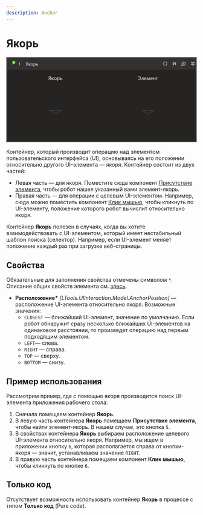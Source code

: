 ```yaml
---
description: Anchor
---
```



# Якорь

![](<../../../resources/activities/basic/uiinteraction/anchor-activity.png>)


Контейнер, который производит операцию над элементом пользовательского интерфейса (UI), основываясь на его положении относительно другого UI-элемента — *якоря*. Контейнер состоит из двух частей:
* Левая часть — для якоря. Поместите сюда компонент [Присутствие элемента](https://docs.primo-rpa.ru/primo-rpa/g_elements/el_basic/els_uiinteraction/el_exists), чтобы робот нашел указанный вами элемент-якорь.
* Правая часть — для операции с целевым UI-элементом. Например, сюда можно поместить компонент [Клик мышью](https://docs.primo-rpa.ru/primo-rpa/g_elements/el_basic/els_uiinteraction/el_click), чтобы кликнуть по UI-элементу, положение которого робот вычислит относительно якоря.

Контейнер **Якорь** полезен в случаях, когда вы хотите взаимодействовать с UI-элементом, который имеет нестабильный шаблон поиска (селектор). Например, если UI-элемент меняет положение каждый раз при загрузке веб-страницы.

## Свойства
Обязательные для заполнения свойства отмечены символом `*`. Описание общих свойств элемента см. [здесь](https://docs.primo-rpa.ru/primo-rpa/primo-studio/process/elements#svoistva-elementa).

* **Расположение\*** *[LTools.UIInteraction.Model.AnchorPosition]* — расположение UI-элемента относительно якоря. Возможные значения:
  * `CLOSEST` — ближайший UI-элемент, значение по умолчанию. Если робот обнаружит сразу несколько ближайших UI-элементов на одинаковом расстоянии, то произведет операцию над первым подходящим элементом.
  * `LEFT`— слева.
  * `RIGHT` — справа.
  * `TOP` — сверху.
  * `BOTTOM` — снизу.

## Пример использования

Рассмотрим пример, где с помощью якоря производится поиск UI-элемента приложения рабочего стола:
1. Сначала помещаем контейнер **Якорь**.
1. В левую часть контейнера **Якорь** помещаем **Присутствие элемента**, чтобы найти элемент-якорь. В нашем случае, это кнопка `5`.
1. В свойствах контейнера **Якорь** выбираем расположение целевого UI-элемента относительно якоря. Например, мы ищем в приложении кнопку `6`, которая располагается справа от кнопки-якоря — значит, устанавливаем значение `RIGHT`.
1. В правую часть контейнера помещаем компонент **Клик мышью**, чтобы кликнуть по кнопке `6`.

## Только код

Отсутствует возможность использовать контейнер **Якорь** в процессе с типом **Только код** (Pure code).
